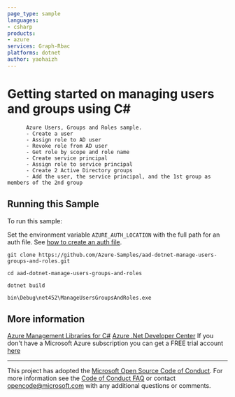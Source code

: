 ```yaml
---
page_type: sample
languages:
- csharp
products:
- azure
services: Graph-Rbac
platforms: dotnet
author: yaohaizh
---
```


# Getting started on managing users and groups using C# #

          Azure Users, Groups and Roles sample.
          - Create a user
          - Assign role to AD user
          - Revoke role from AD user
          - Get role by scope and role name
          - Create service principal
          - Assign role to service principal
          - Create 2 Active Directory groups
          - Add the user, the service principal, and the 1st group as members of the 2nd group


## Running this Sample ##

To run this sample:

Set the environment variable `AZURE_AUTH_LOCATION` with the full path for an auth file. See [how to create an auth file](https://github.com/Azure/azure-libraries-for-net/blob/master/AUTH.md).

    git clone https://github.com/Azure-Samples/aad-dotnet-manage-users-groups-and-roles.git

    cd aad-dotnet-manage-users-groups-and-roles

    dotnet build

    bin\Debug\net452\ManageUsersGroupsAndRoles.exe

## More information ##

[Azure Management Libraries for C#](https://github.com/Azure/azure-sdk-for-net/tree/Fluent)
[Azure .Net Developer Center](https://azure.microsoft.com/en-us/develop/net/)
If you don't have a Microsoft Azure subscription you can get a FREE trial account [here](http://go.microsoft.com/fwlink/?LinkId=330212)

---

This project has adopted the [Microsoft Open Source Code of Conduct](https://opensource.microsoft.com/codeofconduct/). For more information see the [Code of Conduct FAQ](https://opensource.microsoft.com/codeofconduct/faq/) or contact [opencode@microsoft.com](mailto:opencode@microsoft.com) with any additional questions or comments.